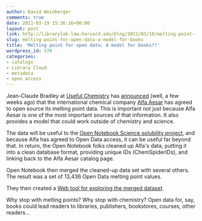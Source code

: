 ```yaml
---
author: David Weinberger
comments: true
date: 2011-03-19 15:36:16+00:00
layout: post
link: http://librarylab.law.harvard.edu/blog/2011/03/19/melting-point-for-open-data-a-model-for-books/
slug: melting-point-for-open-data-a-model-for-books
title: 'Melting point for open data: A model for books??'
wordpress_id: 576
categories:
- catalogs
- Library Cloud
- metadata
- open access
---
```


Jean-Claude Bradley at [Useful Chemistry](http://usefulchem.wikispaces.com/) has [announced](http://usefulchem.blogspot.com/2011/02/alfa-aesar-melting-point-data-now.html) (well, a few weeks ago) that the international chemical company [Alfa Aesar](http://www.alfa.com/) has agreed to open source its melting point data. This is important not just because Alfa Aesar is one of the most important sources of that information. It also provides a model that could work outside of chemistry and science. 



The data will be useful to the [Open Notebook Science solubility project](http://onschallenge.wikispaces.com/), and because Alfa has agreed to  Open Data access, it can be useful far beyond that. In return, the Open Notebook folks cleaned up Alfa's data, putting it into a clean database format, providing unique IDs (ChemSpiderIDs), and linking back to the Alfa Aesar catalog page. 



Open Notebook then merged the cleaned-up data set with several others. The result was a set of 13,436 Open Data melting point values.



They then created a [Web tool for exploring the merged dataset](http://lxsrv7.oru.edu/~alang/meltingpoints/). 



Why stop with melting points? Why stop with chemistry? Open data for, say, books could lead readers to libraries, publishers, bookstores, courses, other readers...
